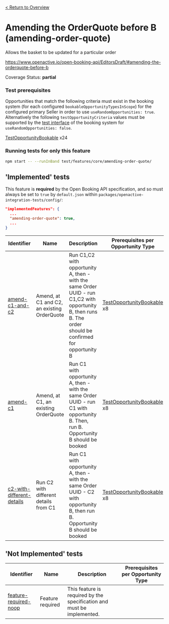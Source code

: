 [< Return to Overview](../../README.md)
# Amending the OrderQuote before B (amending-order-quote)

Allows the basket to be updated for a particular order


https://www.openactive.io/open-booking-api/EditorsDraft/#amending-the-orderquote-before-b

Coverage Status: **partial**
### Test prerequisites
Opportunities that match the following criteria must exist in the booking system (for each configured `bookableOpportunityTypesInScope`) for the configured primary Seller in order to use `useRandomOpportunities: true`. Alternatively the following `testOpportunityCriteria` values must be supported by the [test interface](https://openactive.io/test-interface/) of the booking system for `useRandomOpportunities: false`.

[TestOpportunityBookable](https://openactive.io/test-interface#TestOpportunityBookable) x24


### Running tests for only this feature

```bash
npm start -- --runInBand test/features/core/amending-order-quote/
```



## 'Implemented' tests

This feature is **required** by the Open Booking API specification, and so must always be set to `true` by `default.json` within `packages/openactive-integration-tests/config/`:

```json
"implementedFeatures": {
  ...
  "amending-order-quote": true,
  ...
}
```

| Identifier | Name | Description | Prerequisites per Opportunity Type |
|------------|------|-------------|---------------|
| [amend-c1-and-c2](./implemented/amend-c1-and-c2-test.js) | Amend, at C1 and C2, an existing OrderQuote | Run C1,C2 with opportunity A, then - with the same Order UUID - run C1,C2 with opportunity B, then runs B. The order should be confirmed for opportunity B | [TestOpportunityBookable](https://openactive.io/test-interface#TestOpportunityBookable) x8 |
| [amend-c1](./implemented/amend-c1-test.js) | Amend, at C1, an existing OrderQuote | Run C1 with opportunity A, then - with the same Order UUID - run C1 with opportunity B. Then, run B. Opportunity B should be booked | [TestOpportunityBookable](https://openactive.io/test-interface#TestOpportunityBookable) x8 |
| [c2-with-different-details](./implemented/c2-with-different-details-test.js) | Run C2 with different details from C1 | Run C1 with opportunity A, then - with the same Order UUID - C2 with opportunity B, then run B. Opportunity B should be booked | [TestOpportunityBookable](https://openactive.io/test-interface#TestOpportunityBookable) x8 |



## 'Not Implemented' tests


| Identifier | Name | Description | Prerequisites per Opportunity Type |
|------------|------|-------------|---------------|
| [feature-required-noop](./not-implemented/feature-required-noop-test.js) | Feature required | This feature is required by the specification and must be implemented. |  |
